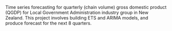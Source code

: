 Time series forecasting for quarterly (chain volume) gross domestic product (QGDP) for Local Government Administration industry group in New Zealand. This project involves building ETS and ARIMA models, and produce forecast for the next 8 quarters.
